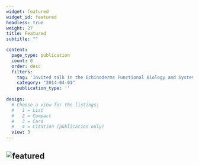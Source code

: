 ```yaml
---
widget: featured
widget_id: featured
headless: true
weight: 27
title: Featured
subtitle: ""

content:
  page_type: publication
  count: 0
  order: desc
  filters:
    tag: 'Invited talk in the Echinoderms Functional Biology and Systematics course at the Universidade Estadual de Feira de Santana (UEFS)'
    category: "2014-04-01"
    publication_type: ''
  
design:
  # Choose a view for the listings:
  #   1 = List
  #   2 = Compact
  #   3 = Card
  #   4 = Citation (publication only)
  view: 3
---
```



![featured](https://user-images.githubusercontent.com/76624467/113241233-a1a1b580-9284-11eb-8ca5-ca9b7e724595.jpg)
---
